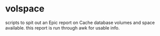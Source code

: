 # volspace
scripts to spit out an Epic report on Cache database volumes and space available.  this report is run through awk for usable info.

